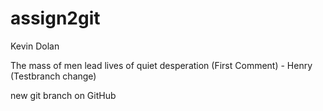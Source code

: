 # assign2git

Kevin Dolan

The mass of men lead lives of quiet desperation (First Comment) - Henry (Testbranch change)

new git branch on GitHub
